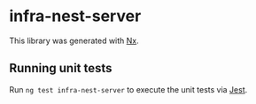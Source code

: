 <!-- gitbook-ignore -->

# infra-nest-server

This library was generated with [Nx](https://nx.dev).

## Running unit tests

Run `ng test infra-nest-server` to execute the unit tests via [Jest](https://jestjs.io).
